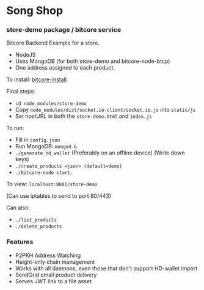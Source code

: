 # Song Shop 
### store-demo package / bitcore service

Bitcore Backend Example for a store.

- NodeJS
- Uses MongoDB (for both store-demo and bitcore-node-btcp)
- One address assigned to each product.

To install: [bitcore-install](https://github.com/BTCPrivate/bitcore-install).

Final steps:
- `cd node_modules/store-demo`
- Copy `node_modules/dist/socket.io-client/socket.io.js` into `static/js`
- Set hostURL in both the `store-demo.html` and `index.js`

To run:
- Fill in `config.json`
- Run MongoDB: `mongod &`
- `./generate_hd_wallet` (Preferably on an offline device) (Write down keys)
- `./create_products <json> (default=demo)`
- `./bitcore-node start`.

To view: `localhost:8001/store-demo`

(Can use iptables to send to port 80/443)

Can also:
- `./list_products`
- `./delete_products`

### Features
- P2PKH Address Watching
- Height-only chain management
- Works with all daemons, even those that don't support HD-wallet import
- SendGrid email product delivery
- Serves JWT link to a file asset
